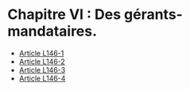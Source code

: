 # Chapitre VI : Des gérants-mandataires.

- [Article L146-1](article-l146-1.md)
- [Article L146-2](article-l146-2.md)
- [Article L146-3](article-l146-3.md)
- [Article L146-4](article-l146-4.md)

